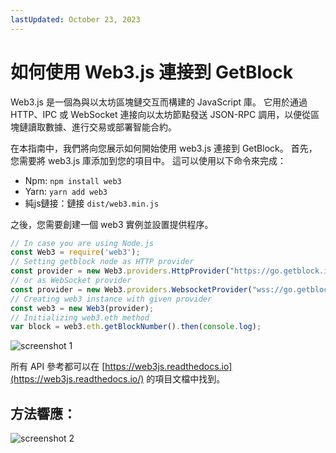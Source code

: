 ```yaml
---
lastUpdated: October 23, 2023
---
```


# 如何使用 Web3.js 連接到 GetBlock

Web3.js 是一個為與以太坊區塊鏈交互而構建的 JavaScript 庫。 它用於通過 HTTP、IPC 或 WebSocket 連接向以太坊節點發送 JSON-RPC 調用，以便從區塊鏈讀取數據、進行交易或部署智能合約。

在本指南中，我們將向您展示如何開始使用 web3.js 連接到 GetBlock。 首先，您需要將 web3.js 庫添加到您的項目中。 這可以使用以下命令來完成：

- Npm: ```npm install web3```
- Yarn: ```yarn add web3```
- 純js鏈接：鏈接 ```dist/web3.min.js```

之後，您需要創建一個 web3 實例並設置提供程序。

```javascript
// In case you are using Node.js
const Web3 = require('web3');
// Setting getblock node as HTTP provider
const provider = new Web3.providers.HttpProvider("https://go.getblock.io/<ACCESS-TOKEN>/");
// or as WebSocket provider
const provider = new Web3.providers.WebsocketProvider("wss://go.getblock.io/<ACCESS-TOKEN>/");
// Creating web3 instance with given provider
const web3 = new Web3(provider);
// Initializing web3.eth method
var block = web3.eth.getBlockNumber().then(console.log);
```

![screenshot 1](https://storage.getblock.io/web/docs/guides/how-to-connect-to-getblock-with-web3js/web3js_screenshot.webp)

所有 API 參考都可以在 [https://web3js.readthedocs.io](https://web3js.readthedocs.io/) 的項目文檔中找到。

## 方法響應：

![screenshot 2](https://storage.getblock.io/web/docs/guides/how-to-connect-to-getblock-with-web3js/web3js_screenshot_1.webp)
